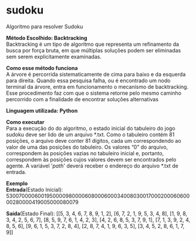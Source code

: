 
# sudoku

Algoritmo para resolver Sudoku

**Método Escolhido: Backtracking**  
Backtracking é um tipo de algoritmo que representa um refinamento da busca
por força bruta, em que múltiplas soluções podem ser eliminadas sem serem explicitamente examinadas.

**Como esse método funciona**  
A árvore é percorrida sistematicamente de cima para baixo e da esquerda para direita. Quando essa pesquisa falha, ou é encontrado um nodo terminal da árvore, entra em funcionamento o mecanismo de backtracking. Esse procedimento faz com que o sistema retorne pelo mesmo caminho percorrido com a finalidade de encontrar soluções alternativas

**Linguagem utilizada: Python**  
  
**Como executar**   
Para a execução do do algoritmo, o estado inicial do tabuleiro do jogo sudoku deve ser lido de um arquivo *.txt. Como o tabuleiro contém 81 posições, o arquivo deve conter 81 dígitos, cada um correspondendo ao valor de uma das posições do tabuleiro. 
Os valores “0” do arquivo, correspondem às posições vazias no tabuleiro inicial e, portanto, correspondem às posições cujos valores devem ser encontrados pelo agente. A variável '*path*' deverá receber o endereço do arquivo *.txt de entrada.

**Exemplo**    
**Entrada**(Estado Inicial): 530070000600195000098000060800060003400803001700020006060000280000419005000080079

**Saída**(Estado Final): [[5, 3, 4, 6, 7, 8, 9, 1, 2], [6, 7, 2, 1, 9, 5, 3, 4, 8], [1, 9, 8, 3, 4, 2, 5, 6, 7], [8, 5, 9, 7, 6, 1, 4, 2, 3], [4, 2, 6, 8, 5, 3, 7, 9, 1], [7, 1, 3, 9, 2, 4, 8, 5, 6], [9, 6, 1, 5, 3, 7, 2, 8, 4], [2, 8, 7, 4, 1, 9, 6, 3, 5], [3, 4, 5, 2, 8, 6, 1, 7, 9]]